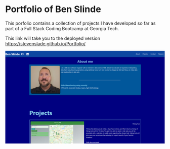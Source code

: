 # Portfolio of Ben Slinde

This porfolio contains a collection of projects I have developed so far as part of a Full Stack Coding Bootcamp at Georgia Tech.

This link will take you to the deployed version
https://stevenslade.github.io/Portfolio/

![screenshot of Portfolio](./assets/images/portfolioSS.png)